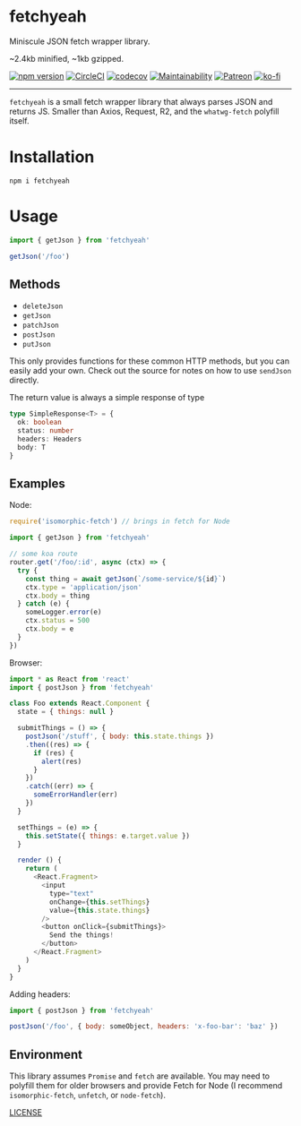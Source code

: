 # fetchyeah

Miniscule JSON fetch wrapper library.

~2.4kb minified, ~1kb gzipped.

[![npm version](https://img.shields.io/npm/v/fetchyeah.svg)](https://npm.im/fetchyeah) [![CircleCI](https://circleci.com/gh/zacanger/fetchyeah.svg?style=svg)](https://circleci.com/gh/zacanger/fetchyeah) [![codecov](https://codecov.io/gh/zacanger/fetchyeah/branch/master/graph/badge.svg)](https://codecov.io/gh/zacanger/fetchyeah) [![Maintainability](https://api.codeclimate.com/v1/badges/081700f7a21958f070df/maintainability)](https://codeclimate.com/github/zacanger/fetchyeah/maintainability) [![Patreon](https://img.shields.io/badge/patreon-donate-yellow.svg)](https://www.patreon.com/zacanger) [![ko-fi](https://img.shields.io/badge/donate-KoFi-yellow.svg)](https://ko-fi.com/U7U2110VB)

----

`fetchyeah` is a small fetch wrapper library that always parses JSON and returns
JS. Smaller than Axios, Request, R2, and the `whatwg-fetch` polyfill itself.

# Installation

`npm i fetchyeah`

# Usage

```javascript
import { getJson } from 'fetchyeah'

getJson('/foo')
```

## Methods

* `deleteJson`
* `getJson`
* `patchJson`
* `postJson`
* `putJson`

This only provides functions for these common HTTP methods, but you can easily add
your own. Check out the source for notes on how to use `sendJson` directly.

The return value is always a simple response of type

```typescript
type SimpleResponse<T> = {
  ok: boolean
  status: number
  headers: Headers
  body: T
}
```

## Examples

Node:

```javascript
require('isomorphic-fetch') // brings in fetch for Node

import { getJson } from 'fetchyeah'

// some koa route
router.get('/foo/:id', async (ctx) => {
  try {
    const thing = await getJson(`/some-service/${id}`)
    ctx.type = 'application/json'
    ctx.body = thing
  } catch (e) {
    someLogger.error(e)
    ctx.status = 500
    ctx.body = e
  }
})
```

Browser:

```javascript
import * as React from 'react'
import { postJson } from 'fetchyeah'

class Foo extends React.Component {
  state = { things: null }

  submitThings = () => {
    postJson('/stuff', { body: this.state.things })
    .then((res) => {
      if (res) {
        alert(res)
      }
    })
    .catch((err) => {
      someErrorHandler(err)
    })
  }

  setThings = (e) => {
    this.setState({ things: e.target.value })
  }

  render () {
    return (
      <React.Fragment>
        <input
          type="text"
          onChange={this.setThings}
          value={this.state.things}
        />
        <button onClick={submitThings}>
          Send the things!
        </button>
      </React.Fragment>
    )
  }
}
```

Adding headers:

```javascript
import { postJson } from 'fetchyeah'

postJson('/foo', { body: someObject, headers: 'x-foo-bar': 'baz' })
```

## Environment

This library assumes `Promise` and `fetch` are available. You may need to
polyfill them for older browsers and provide Fetch for Node (I recommend
`isomorphic-fetch`, `unfetch`, or `node-fetch`).

[LICENSE](./LICENSE.md)
